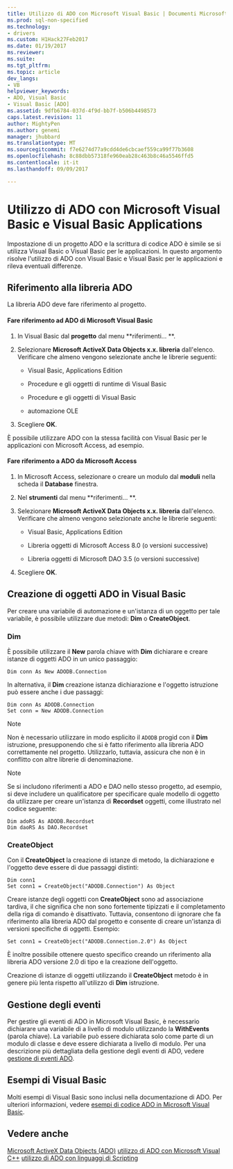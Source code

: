```yaml
---
title: Utilizzo di ADO con Microsoft Visual Basic | Documenti Microsoft
ms.prod: sql-non-specified
ms.technology:
- drivers
ms.custom: H1Hack27Feb2017
ms.date: 01/19/2017
ms.reviewer: 
ms.suite: 
ms.tgt_pltfrm: 
ms.topic: article
dev_langs:
- VB
helpviewer_keywords:
- ADO, Visual Basic
- Visual Basic [ADO]
ms.assetid: 9dfb6784-037d-4f9d-bb7f-b506b4498573
caps.latest.revision: 11
author: MightyPen
ms.author: genemi
manager: jhubbard
ms.translationtype: MT
ms.sourcegitcommit: f7e6274d77a9cdd4de6cbcaef559ca99f77b3608
ms.openlocfilehash: 8c88dbb57318fe960eab28c463b8c46a5546ffd5
ms.contentlocale: it-it
ms.lasthandoff: 09/09/2017

---
```

# <a name="using-ado-with-microsoft-visual-basic-and-visual-basic-for-applications"></a>Utilizzo di ADO con Microsoft Visual Basic e Visual Basic Applications
Impostazione di un progetto ADO e la scrittura di codice ADO è simile se si utilizza Visual Basic o Visual Basic per le applicazioni. In questo argomento risolve l'utilizzo di ADO con Visual Basic e Visual Basic per le applicazioni e rileva eventuali differenze.

## <a name="referencing-the-ado-library"></a>Riferimento alla libreria ADO
 La libreria ADO deve fare riferimento al progetto.

#### <a name="to-reference-ado-from-microsoft-visual-basic"></a>Fare riferimento ad ADO di Microsoft Visual Basic

1.  In Visual Basic dal **progetto** dal menu **riferimenti... **.

2.  Selezionare **Microsoft ActiveX Data Objects x.x. libreria** dall'elenco. Verificare che almeno vengono selezionate anche le librerie seguenti:

    -   Visual Basic, Applications Edition

    -   Procedure e gli oggetti di runtime di Visual Basic

    -   Procedure e gli oggetti di Visual Basic

    -   automazione OLE

3.  Scegliere **OK**.

 È possibile utilizzare ADO con la stessa facilità con Visual Basic per le applicazioni con Microsoft Access, ad esempio.

#### <a name="to-reference-ado-from-microsoft-access"></a>Fare riferimento a ADO da Microsoft Access

1.  In Microsoft Access, selezionare o creare un modulo dal **moduli** nella scheda il **Database** finestra.

2.  Nel **strumenti** dal menu **riferimenti... **.

3.  Selezionare **Microsoft ActiveX Data Objects x.x. libreria** dall'elenco. Verificare che almeno vengono selezionate anche le librerie seguenti:

    -   Visual Basic, Applications Edition

    -   Libreria oggetti di Microsoft Access 8.0 (o versioni successive)

    -   Libreria oggetti di Microsoft DAO 3.5 (o versioni successive)

4.  Scegliere **OK**.

## <a name="creating-ado-objects-in-visual-basic"></a>Creazione di oggetti ADO in Visual Basic
 Per creare una variabile di automazione e un'istanza di un oggetto per tale variabile, è possibile utilizzare due metodi: **Dim** o **CreateObject**.

### <a name="dim"></a>Dim
 È possibile utilizzare il **New** parola chiave with **Dim** dichiarare e creare istanze di oggetti ADO in un unico passaggio:

```
Dim conn As New ADODB.Connection
```

 In alternativa, il **Dim** creazione istanza dichiarazione e l'oggetto istruzione può essere anche i due passaggi:

```
Dim conn As ADODB.Connection
Set conn = New ADODB.Connection
```

> [!NOTE]
>  Non è necessario utilizzare in modo esplicito il `ADODB` progid con il **Dim** istruzione, presupponendo che si è fatto riferimento alla libreria ADO correttamente nel progetto. Utilizzarlo, tuttavia, assicura che non è in conflitto con altre librerie di denominazione.

> [!NOTE]
>  Se si includono riferimenti a ADO e DAO nello stesso progetto, ad esempio, si deve includere un qualificatore per specificare quale modello di oggetto da utilizzare per creare un'istanza di **Recordset** oggetti, come illustrato nel codice seguente:

```
Dim adoRS As ADODB.Recordset
Dim daoRS As DAO.Recordset
```

### <a name="createobject"></a>CreateObject
 Con il **CreateObject** la creazione di istanze di metodo, la dichiarazione e l'oggetto deve essere di due passaggi distinti:

```
Dim conn1
Set conn1 = CreateObject("ADODB.Connection") As Object
```

 Creare istanze degli oggetti con **CreateObject** sono ad associazione tardiva, il che significa che non sono fortemente tipizzati e il completamento della riga di comando è disattivato. Tuttavia, consentono di ignorare che fa riferimento alla libreria ADO dal progetto e consente di creare un'istanza di versioni specifiche di oggetti. Esempio:

```
Set conn1 = CreateObject("ADODB.Connection.2.0") As Object
```

 È inoltre possibile ottenere questo specifico creando un riferimento alla libreria ADO versione 2.0 di tipo e la creazione dell'oggetto.

 Creazione di istanze di oggetti utilizzando il **CreateObject** metodo è in genere più lenta rispetto all'utilizzo di **Dim** istruzione.

## <a name="handling-events"></a>Gestione degli eventi
 Per gestire gli eventi di ADO in Microsoft Visual Basic, è necessario dichiarare una variabile di a livello di modulo utilizzando la **WithEvents** (parola chiave). La variabile può essere dichiarata solo come parte di un modulo di classe e deve essere dichiarata a livello di modulo. Per una descrizione più dettagliata della gestione degli eventi di ADO, vedere [gestione di eventi ADO](../../../ado/guide/data/handling-ado-events.md).

## <a name="visual-basic-examples"></a>Esempi di Visual Basic
 Molti esempi di Visual Basic sono inclusi nella documentazione di ADO. Per ulteriori informazioni, vedere [esempi di codice ADO in Microsoft Visual Basic](../../../ado/reference/ado-api/ado-code-examples-in-visual-basic.md).

## <a name="see-also"></a>Vedere anche
 [Microsoft ActiveX Data Objects (ADO)](../../../ado/microsoft-activex-data-objects-ado.md) [utilizzo di ADO con Microsoft Visual C++](../../../ado/guide/appendixes/using-ado-with-microsoft-visual-c.md) [utilizzo di ADO con linguaggi di Scripting](../../../ado/guide/appendixes/using-ado-with-scripting-languages.md)

